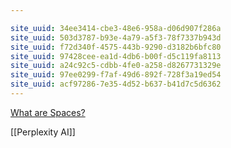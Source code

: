 ```yaml
---

site_uuid: 34ee3414-cbe3-48e6-958a-d06d907f286a
site_uuid: 503d3787-b93e-4a79-a5f3-78f7337b943d
site_uuid: f72d340f-4575-443b-9290-d3182b6bfc80
site_uuid: 97428cee-ea1d-4db6-b00f-d5c119fa8113
site_uuid: a24c92c5-cdbb-4fe0-a258-d8267731329e
site_uuid: 97ee0299-f7af-49d6-892f-728f3a19ed54
site_uuid: acf97286-7e35-4d52-b637-b41d7c5d6362
---
```

[What are Spaces?](https://www.perplexity.ai/hub/faq/what-are-spaces)

[[Perplexity AI]]



